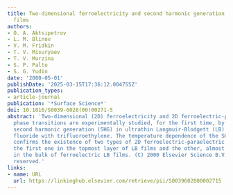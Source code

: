 ```yaml
---
title: Two-dimensional ferroelectricity and second harmonic generation in PVDF langmuir-blodgett
  films
authors:
- O. A. Aktsipetrov
- L. M. Blinov
- V. M. Fridkin
- T. V. Misuryaev
- T. V. Murzina
- S. P. Palto
- S. G. Yudin
date: '2000-05-01'
publishDate: '2025-03-15T17:36:12.004755Z'
publication_types:
- article-journal
publication: '*Surface Science*'
doi: 10.1016/S0039-6028(00)00271-5
abstract: 'Two-dimensional (2D) ferroelectricity and 2D ferroelectric-paraelectric
  phase transitions are experimentally studied, for the first time, by means of optical
  second harmonic generation (SHG) in ultrathin Langmuir-Blodgett (LB) films of vinylidene
  fluoride with trifluoroethylene. The temperature dependence of the SHG intensity
  confirms the existence of two types of 2D ferroelectric-paraelectric phase transition:
  the first one in the topmost layer of LB films and the other, almost thickness independent,
  in the bulk of ferroelectric LB films. (C) 2000 Elsevier Science B.V. All rights
  reserved.'
links:
- name: URL
  url: https://linkinghub.elsevier.com/retrieve/pii/S0039602800002715
---
```

